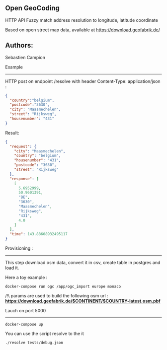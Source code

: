 Open GeoCoding
--------------
HTTP API Fuzzy match address resolution to longitude, latitude coordinate


Based on open street map data, available at https://download.geofabrik.de/

Authors:
--------

Sebastien Campion

Example
_______

HTTP post on endpoint /resolve with header Content-Type: application/json : 

```json
{
  "country":"belgium",
  "postcode":"3630",
  "city": "Maasmechelen",
  "street": "Rijksweg",
  "housenumber": "431"
}
```

Result:


```json
{
  "request": {
    "city": "Maasmechelen",
    "country": "belgium",
    "housenumber": "431",
    "postcode": "3630",
    "street": "Rijksweg"
  },
  "response": [
    [
      5.6952999,
      50.9601391,
      "BE",
      "3630",
      "Maasmechelen",
      "Rijksweg",
      "431",
      4.0
    ]
  ],
  "time": 143.88608932495117
}
```


Provisioning :
______________

This step download osm data, convert it in csv, create table in postgres and load it.

Here a toy example :

    docker-compose run ogc /app/ogc_import europe monaco

/!\ params are used to build the following osm url : **https://download.geofabrik.de/$CONTINENT/$COUNTRY-latest.osm.pbf**


Lauch on port 5000
__________________

    docker-compose up 


You can use the script resolve to the it 

    ./resolve tests/debug.json
